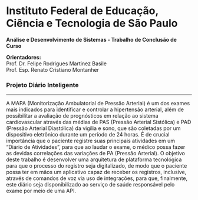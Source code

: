 # Instituto Federal de Educação, Ciência e Tecnologia de São Paulo
**Análise e Desenvolvimento de Sistemas - Trabalho de Conclusão de Curso**

**Orientadores:**  
Prof. Dr. Felipe Rodrigues Martinez Basile  
Prof. Esp. Renato Cristiano Montanher  

### Projeto Diário Inteligente
---
A MAPA (Monitorização Ambulatorial de Pressão Arterial) é um dos exames mais indicados para identificar e controlar a hipertensão arterial, além de possibilitar a avaliação de prognósticos em relação ao sistema cardiovascular através das médias de PAS (Pressão Arterial Sistólica) e PAD (Pressão Arterial Diastólica) da vigília e sono, que são coletadas por um dispositivo eletrônico durante um período de 24 horas. É de crucial importância que o paciente registre suas principais atividades em um “Diário de Atividades”, para que ao laudar o exame, o médico possa fazer as devidas correlações das variações de PA (Pressão Arterial). O objetivo deste trabalho é desenvolver uma arquitetura de plataforma tecnológica para que o processo do registro seja digitalizado, de modo que o paciente possa ter em mãos um aplicativo capaz de receber os registros, inclusive, através de comandos de voz via uso de integrações, para que, finalmente, este diário seja disponibilizado ao serviço de saúde responsável pelo exame por meio de uma API.
